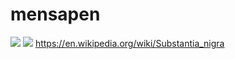 # mensapen
![](https://github.com/nondejus/---/blob/main/Constudoverbrain_-_2.png)
![](https://github.com/nondejus/---/blob/main/399px-Lightmatter_silverback_gorilla.jpg)
https://en.wikipedia.org/wiki/Substantia_nigra

